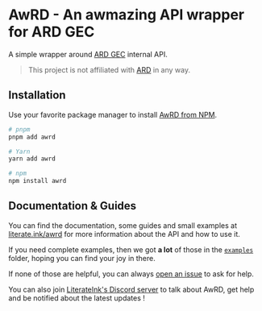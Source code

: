 # AwRD - An awmazing API wrapper for ARD GEC

A simple wrapper around [ARD GEC](https://www.ard.fr/produits-services/gamme-gec/) internal API.

> This project is not affiliated with [ARD](https://www.ard.fr) in any way.

## Installation

Use your favorite package manager to install [AwRD from NPM](https://www.npmjs.com/package/awrd).

```bash
# pnpm
pnpm add awrd

# Yarn
yarn add awrd

# npm
npm install awrd
```

## Documentation & Guides

You can find the documentation, some guides and small examples at [literate.ink/awrd](https://literate.ink/awrd) for more information about the API and how to use it.

If you need complete examples, then we got **a lot** of those in the [`examples`](https://github.com/LiterateInk/AwRD/tree/js/examples) folder, hoping you can find your joy in there.

If none of those are helpful, you can always [open an issue](https://github.com/LiterateInk/AwRD/issues) to ask for help.

You can also join [LiterateInk's Discord server](https://literate.ink/discord) to talk about AwRD, get help and be notified about the latest updates !
